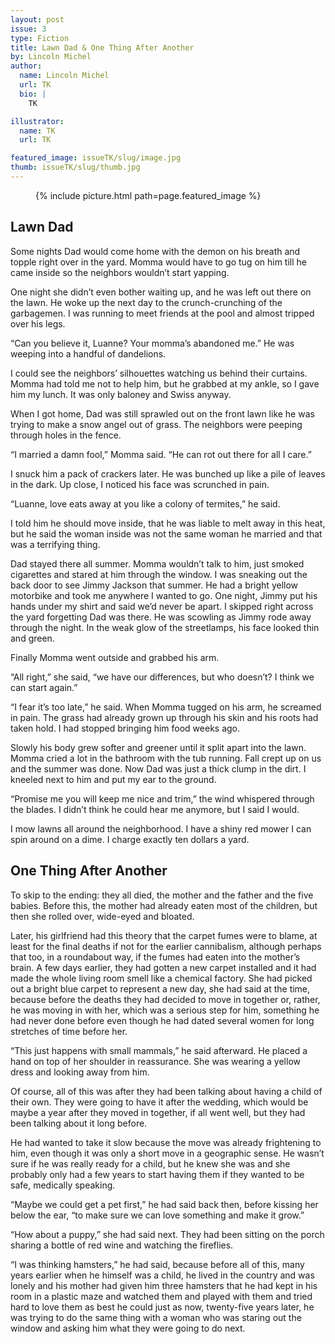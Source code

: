 ```yaml
---
layout: post
issue: 3
type: Fiction
title: Lawn Dad & One Thing After Another
by: Lincoln Michel
author:
  name: Lincoln Michel
  url: TK
  bio: |
    TK

illustrator:
  name: TK
  url: TK

featured_image: issueTK/slug/image.jpg
thumb: issueTK/slug/thumb.jpg
---
```


<figure class="right">
  {% include picture.html path=page.featured_image %}
</figure>

## Lawn Dad

Some nights Dad would come home with the demon on his breath and topple right over in the yard. Momma would have to go tug on him till he came inside so the neighbors wouldn’t start yapping.

One night she didn’t even bother waiting up, and he was left out there on the lawn. He woke up the next day to the crunch-crunching of the garbagemen. I was running to meet friends at the pool and almost tripped over his legs.

“Can you believe it, Luanne? Your momma’s abandoned me.” He was weeping into a handful of dandelions.

I could see the neighbors’ silhouettes watching us behind their curtains. Momma had told me not to help him, but he grabbed at my ankle, so I gave him my lunch. It was only baloney and Swiss anyway.

When I got home, Dad was still sprawled out on the front lawn like he was trying to make a snow angel out of grass. The neighbors were peeping through holes in the fence.

“I married a damn fool,” Momma said. “He can rot out there for all I care.”

I snuck him a pack of crackers later. He was bunched up like a pile of leaves in the dark. Up close, I noticed his face was scrunched in pain.

“Luanne, love eats away at you like a colony of termites,” he said.

I told him he should move inside, that he was liable to melt away in this heat, but he said the woman inside was not the same woman he married and that was a terrifying thing.

Dad stayed there all summer. Momma wouldn’t talk to him, just smoked cigarettes and stared at him through the window. I was sneaking out the back door to see Jimmy Jackson that summer. He had a bright yellow motorbike and took me anywhere I wanted to go. One night, Jimmy put his hands under my shirt and said we’d never be apart. I skipped right across the yard forgetting Dad was there. He was scowling as Jimmy rode away through the night. In the weak glow of the streetlamps, his face looked thin and green.

Finally Momma went outside and grabbed his arm. 

“All right,” she said, “we have our differences, but who doesn’t? I think we can start again.”

“I fear it’s too late,” he said. When Momma tugged on his arm, he screamed in pain. The grass had already grown up through his skin and his roots had taken hold. I had stopped bringing him food weeks ago.

Slowly his body grew softer and greener until it split apart into the lawn. Momma cried a lot in the bathroom with the tub running. Fall crept up on us and the summer was done. Now Dad was just a thick clump in the dirt. I kneeled next to him and put my ear to the ground.

“Promise me you will keep me nice and trim,” the wind whispered through the blades. I didn’t think he could hear me anymore, but I said I would.

I mow lawns all around the neighborhood. I have a shiny red mower I can spin around on a dime. I charge exactly ten dollars a yard.



## One Thing After Another

To skip to the ending: they all died, the mother and the father and the five babies. Before this, the mother had already eaten most of the children, but then she rolled over, wide-eyed and bloated.

Later, his girlfriend had this theory that the carpet fumes were to blame, at least for the final deaths if not for the earlier cannibalism, although perhaps that too, in a roundabout way, if the fumes had eaten into the mother’s brain. A few days earlier, they had gotten a new carpet installed and it had made the whole living room smell like a chemical factory. She had picked out a bright blue carpet to represent a new day, she had said at the time, because before the deaths they had decided to move in together or, rather, he was moving in with her, which was a serious step for him, something he had never done before even though he had dated several women for long stretches of time before her. 

“This just happens with small mammals,” he said afterward. He placed a hand on top of her shoulder in reassurance. She was wearing a yellow dress and looking away from him.

Of course, all of this was after they had been talking about having a child of their own. They were going to have it after the wedding, which would be maybe a year after they moved in together, if all went well, but they had been talking about it long before.

He had wanted to take it slow because the move was already frightening to him, even though it was only a short move in a geographic sense. He wasn’t sure if he was really ready for a child, but he knew she was and she probably only had a few years to start having them if they wanted to be safe, medically speaking.

“Maybe we could get a pet first,” he had said back then, before kissing her below the ear, “to make sure we can love something and make it grow.”

“How about a puppy,” she had said next. They had been sitting on the porch sharing a bottle of red wine and watching the fireflies.

“I was thinking hamsters,” he had said, because before all of this, many years earlier when he himself was a child, he lived in the country and was lonely and his mother had given him three hamsters that he had kept in his room in a plastic maze and watched them and played with them and tried hard to love them as best he could just as now, twenty-five years later, he was trying to do the same thing with a woman who was staring out the window and asking him what they were going to do next.
